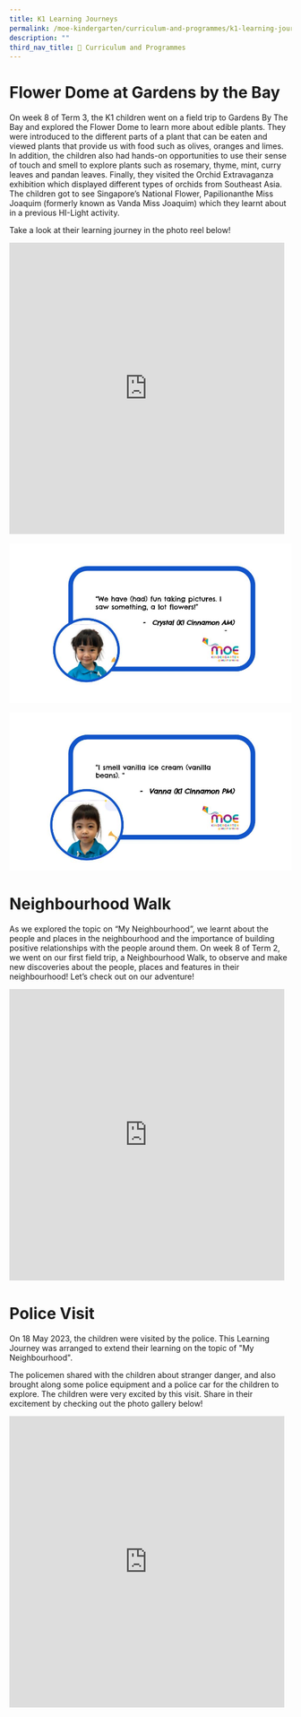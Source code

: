 ```yaml
---
title: K1 Learning Journeys
permalink: /moe-kindergarten/curriculum-and-programmes/k1-learning-journeys/
description: ""
third_nav_title: 🌟 Curriculum and Programmes
---
```

# Flower Dome at Gardens by the Bay

On week 8 of Term 3, the K1 children went on a field trip to Gardens By The Bay and explored the Flower Dome to learn more about edible plants. They were introduced to the different parts of a plant that can be eaten and viewed plants that provide us with food such as olives, oranges and limes. In addition, the children also had hands-on opportunities to use their sense of touch and smell to explore plants such as rosemary, thyme, mint, curry leaves and pandan leaves. Finally, they visited the Orchid Extravaganza exhibition which displayed different types of orchids from Southeast Asia. The children got to see Singapore’s National Flower, Papilionanthe Miss Joaquim (formerly known as Vanda Miss Joaquim) which they learnt about in a previous HI-Light activity.&nbsp;

Take a look at their learning journey in the photo reel below!

<iframe src="https://docs.google.com/presentation/d/e/2PACX-1vQ-JT2Zqc2gokAPktfwc3Y6ui9UL599PtbelZYckO7Sq6KPKW_xF-WpKS42GKLEm92v3BSagxfAef6s/embed?start=true&amp;loop=true&amp;delayms=5000" frameborder="0" width="491" height="520" allowfullscreen="true"></iframe>

![](/images/MK/Event%20Reflections/K1%20Field%20Trip%202023/reflection%20for%20ws%20website%20(k1%20t3%20field%20trip%202023)_cin%20am.jpg)

![](/images/MK/Event%20Reflections/K1%20Field%20Trip%202023/reflection%20for%20ws%20website%20(k1%20t3%20field%20trip%202023)_cin%20pm.jpg)

# Neighbourhood Walk
As we explored the topic on “My Neighbourhood”, we learnt about the people and places in the neighbourhood and the importance of building positive relationships with the people around them. On week 8 of Term 2, we went on our first field trip, a Neighbourhood Walk, to observe and make new discoveries about the people, places and features in their neighbourhood! Let’s check out on our adventure!

<iframe allowfullscreen="true" height="520" width="491" frameborder="0" src="https://docs.google.com/presentation/d/e/2PACX-1vRpEamMnS-guNN3ervJkDpKm2D-0XY-Vu2anwYIustCZhdN6_-SPchQypGKKVLKOxz_FwO07-480jya/embed?start=true&amp;loop=true&amp;delayms=5000"></iframe>

# Police Visit
On 18 May 2023, the children were visited by the police. This Learning Journey was arranged to extend their learning on the topic of "My Neighbourhood". 

The policemen shared with the children about stranger danger, and also brought along some police equipment and a police car for the children to explore. The children were very excited by this visit. Share in their excitement by checking out the photo gallery below!

<iframe allowfullscreen="true" height="520" width="491" frameborder="0" src="https://docs.google.com/presentation/d/e/2PACX-1vT8pPQuwe9gX-Qf8dZ8UgNaM74p9FF7mHi_hFeT1Wiyaw0FGQ8vXWkXKCL0TUpbKr9A57M8w0k0iwFA/embed?start=true&amp;loop=true&amp;delayms=5000"></iframe>